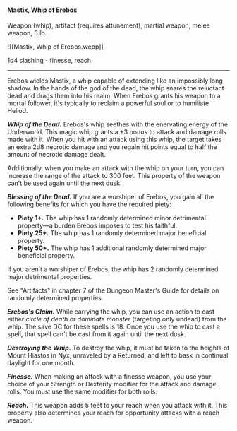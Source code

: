 #### Mastix, Whip of Erebos

Weapon (whip), artifact (requires attunement), martial weapon, melee weapon, 3 lb.

![[Mastix, Whip of Erebos.webp]]

1d4 slashing  - finesse, reach

---

Erebos wields Mastix, a whip capable of extending like an impossibly long shadow. In the hands of the god of the dead, the whip snares the reluctant dead and drags them into his realm. When Erebos grants his weapon to a mortal follower, it's typically to reclaim a powerful soul or to humiliate Heliod.

***Whip of the Dead.*** Erebos's whip seethes with the enervating energy of the Underworld. This magic whip grants a +3 bonus to attack and damage rolls made with it. When you hit with an attack using this whip, the target takes an extra 2d8 necrotic damage and you regain hit points equal to half the amount of necrotic damage dealt.

Additionally, when you make an attack with the whip on your turn, you can increase the range of the attack to 300 feet. This property of the weapon can't be used again until the next dusk.

***Blessing of the Dead.*** If you are a worshiper of Erebos, you gain all the following benefits for which you have the required piety:

- **Piety 1+.** The whip has 1 randomly determined minor detrimental property—a burden Erebos imposes to test his faithful.
- **Piety 25+.** The whip has 1 randomly determined major beneficial property.
- **Piety 50+.** The whip has 1 additional randomly determined major beneficial property.

If you aren't a worshiper of Erebos, the whip has 2 randomly determined major detrimental properties.

See "Artifacts" in chapter 7 of the Dungeon Master's Guide for details on randomly determined properties.

***Erebos's Claim.*** While carrying the whip, you can use an action to cast either *circle of death* or *dominate monster* (targeting only undead) from the whip. The save DC for these spells is 18. Once you use the whip to cast a spell, that spell can't be cast from it again until the next dusk.

***Destroying the Whip.*** To destroy the whip, it must be taken to the heights of Mount Hiastos in Nyx, unraveled by a Returned, and left to bask in continual daylight for one month.

***Finesse.*** When making an attack with a finesse weapon, you use your choice of your Strength or Dexterity modifier for the attack and damage rolls. You must use the same modifier for both rolls.

***Reach.*** This weapon adds 5 feet to your reach when you attack with it. This property also determines your reach for opportunity attacks with a reach weapon.



